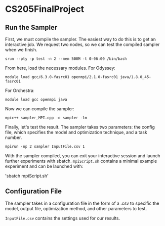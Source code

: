 # CS205FinalProject

## Run the Sampler
First, we must compile the sampler. The easiest way to do this is to get an interactive job. We request two nodes, so we can test the compiled sampler when we finish.

`srun --pty -p test -n 2 --mem 500M -t 0-06:00 /bin/bash`

From here, load the necessary modules. For Odyssey:

`module load gcc/6.3.0-fasrc01 openmpi/2.1.0-fasrc01 java/1.8.0_45-fasrc01`

For Orchestra:

`module load gcc openmpi java`

Now we can compile the sampler:

`mpic++ sampler_MPI.cpp -o sampler -lm`

Finally, let's test the result. The sampler takes two parameters: the config file, which specifies the model and optimization technique, and a task number.

`mpirun -np 2 sampler InputFile.csv 1`

With the sampler compiled, you can exit your interactive session and launch further experiments with sbatch. `mpiScript.sh` contains a minimal example experiment and can be launched with:

'sbatch mpiScript.sh'

## Configuration File
The sampler takes in a configuration file in the form of a .csv to specific the model, output file, optimization method, and other parameters to test.

`InputFile.csv` contains the settings used for our results.
